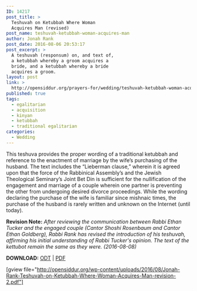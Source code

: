 ```yaml
---
ID: 14217
post_title: >
  Teshuvah on Ketubbah Where Woman
  Acquires Man (revised)
post_name: teshuvah-ketubbah-woman-acquires-man
author: Jonah Rank
post_date: 2016-08-06 20:53:17
post_excerpt: >
  A teshuvah (responsum) on, and text of,
  a ketubbah whereby a groom acquires a
  bride, and a ketubbah whereby a bride
  acquires a groom.
layout: post
link: >
  http://opensiddur.org/prayers-for/wedding/teshuvah-ketubbah-woman-acquires-man/
published: true
tags:
  - egalitarian
  - acquisition
  - kinyan
  - ketubbah
  - traditional egalitarian
categories:
  - Wedding
---
```

This teshuva provides the proper wording of a traditional ketubbah and reference to the enactment of marriage by the wife’s purchasing of the husband. The text includes the “Lieberman clause,” wherein it is agreed upon that the force of the Rabbinical Assembly’s and the Jewish Theological Seminary’s Joint Bet Din is sufficient for the nullification of the engagement and marriage of a couple wherein one partner is preventing the other from undergoing desired divorce proceedings. While the wording declaring the purchase of the wife is familiar since mishnaic times, the purchase of the husband is rarely written and unknown on the Internet (until today).

<strong>Revision Note:</strong> <em>After reviewing the communication between Rabbi Ethan Tucker and the engaged couple (Cantor Shoshi Rosenbaum and Cantor Ethan Goldberg), Rabbi Rank has revised the introduction of his teshuvah, affirming his initial understanding of Rabbi Tucker's opinion. The text of the kettubot remain the same as they were. (2016-08-08)</em>

<strong>DOWNLOAD:</strong> <a href="http://opensiddur.org/wp-content/uploads/2016/08/Jonah-Rank-Teshuvah-on-Ketubbah-Where-Woman-Acquires-Man-revision-2.odt">ODT</a> | <a href="http://opensiddur.org/wp-content/uploads/2016/08/Jonah-Rank-Teshuvah-on-Ketubbah-Where-Woman-Acquires-Man-revision-2.pdf">PDF</a>

[gview file="http://opensiddur.org/wp-content/uploads/2016/08/Jonah-Rank-Teshuvah-on-Ketubbah-Where-Woman-Acquires-Man-revision-2.pdf"]




